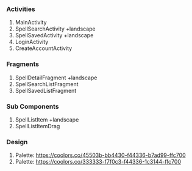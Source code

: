 ### Activities
1. MainActivity
2. SpellSearchActivity +landscape
3. SpellSavedActivity +landscape
4. LoginActivity
5. CreateAccountActivity

### Fragments
1. SpellDetailFragment +landscape
2. SpellSearchListFragment
3. SpellSavedListFragment

### Sub Components
1. SpellListItem +landscape
2. SpellListItemDrag

### Design
1. Palette: https://coolors.co/45503b-bb4430-f44336-b7ad99-ffc700
2. Palette: https://coolors.co/333333-f7f0c3-f44336-1c3144-ffc700
